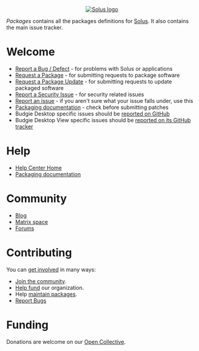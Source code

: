 <p align="center">
  <a href="https://getsol.us">
    <img src="https://getsol.us/imgs/logo.png" alt="Solus logo"/>
  </a>
</p>

*Packages* contains all the packages definitions for [Solus]. It also contains the main issue tracker.

# Welcome

- [Report a Bug / Defect][Bug] - for problems with Solus or applications
- [Request a Package][Package] - for submitting requests to package software
- [Request a Package Update][Update] - for submitting requests to update packaged software
- [Report a Security Issue][Security] - for security related issues
- [Report an issue][Issue] - if you aren't sure what your issue falls under, use this
- [Packaging documentation][Packaging] - check before submitting patches
- Budgie Desktop specific issues should be [reported on GitHub](https://github.com/BuddiesOfBudgie/budgie-desktop/issues)
- Budgie Desktop View specific issues should be [reported on its GitHub tracker](https://github.com/BuddiesOfBudgie/budgie-desktop-view/issues)

# Help

- [Help Center Home]
- [Packaging documentation][Packaging]

# Community

- [Blog]
- [Matrix space]
- [Forums]

# Contributing

You can [get involved][Getting Involved] in many ways:

- [Join the community][Community].
- [Help fund][Open Collective] our organization.
- Help [maintain packages][Packaging].
- [Report Bugs]

# Funding

Donations are welcome on our [Open Collective].

[Solus]: https://getsol.us/
[Blog]: https://getsol.us/blog
[Matrix space]: https://matrix.to/#/#solus:matrix.org
[Forums]: https://discuss.getsol.us/
[Open Collective]: https://opencollective.com/getsolus
[Help Center Home]: https://help.getsol.us/docs/user/intro
[Packaging]: https://help.getsol.us/docs/packaging/
[Getting Involved]: https://help.getsol.us/docs/user/contributing/getting-involved
[Community]: https://help.getsol.us/docs/user/contributing/getting-involved#engaging-with-the-community
[Report Bugs]: https://help.getsol.us/docs/user/contributing/getting-involved#report-bugs
[Issue tracker]: https://github.com/getsolus/packages/issues
[Bug]: https://github.com/getsolus/packages/issues/new?template=bug.yml
[Package]: https://github.com/getsolus/packages/issues/new?template=request-new-package.yml
[Update]: https://github.com/getsolus/packages/issues/new?template=request-package-update.yml
[Security]: https://github.com/getsolus/packages/security/advisories/new
[Issue]: https://github.com/getsolus/packages/issues/new/choose
